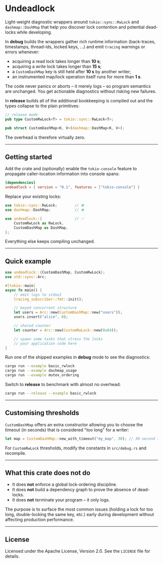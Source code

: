 # Undeadlock

Light-weight diagnostic wrappers around `tokio::sync::RwLock` and `dashmap::DashMap` that help you discover lock contention and potential dead-locks while developing.

In **debug** builds the wrappers gather rich runtime information (back-traces, timestamps, thread-ids, locked keys, …) and emit `tracing` warnings or errors whenever:

* acquiring a read lock takes longer than **10 s**;
* acquiring a write lock takes longer than **15 s**;
* a `CustomDashMap` key is still held after **10 s** by another writer;
* an instrumented map/lock operation itself runs for more than **1 s**.

The code never panics or aborts – it merely logs – so program semantics are unchanged.  You get actionable diagnostics without risking new failures.

In **release** builds all of the additional bookkeeping is compiled out and the types collapse to the plain primitives:

```rust
// release mode
pub type CustomRwLock<T> = tokio::sync::RwLock<T>;

pub struct CustomDashMap<K, V>(dashmap::DashMap<K, V>);
```

The overhead is therefore virtually zero.

---

## Getting started

Add the crate and (optionally) enable the `tokio-console` feature to propagate caller-location information into console spans:

```toml
[dependencies]
undeadlock = { version = "0.1", features = ["tokio-console"] }
```

Replace your existing locks:

```rust
use tokio::sync::RwLock;        // ❌
use dashmap::DashMap;           // ❌

use undeadlock::{               // ✅
    CustomRwLock as RwLock,
    CustomDashMap as DashMap,
};
```

Everything else keeps compiling unchanged.

---

## Quick example

```rust
use undeadlock::{CustomDashMap, CustomRwLock};
use std::sync::Arc;

#[tokio::main]
async fn main() {
    // emit logs to stdout
    tracing_subscriber::fmt::init();

    // keyed concurrent structure
    let users = Arc::new(CustomDashMap::new("users"));
    users.insert("alice", 0);

    // shared counter
    let counter = Arc::new(CustomRwLock::new(0u64));

    // spawn some tasks that stress the locks
    // your application code here
}
```

Run one of the shipped examples in **debug** mode to see the diagnostics:

```bash
cargo run --example basic_rwlock
cargo run --example dashmap_usage
cargo run --example mutex_ordering
```

Switch to **release** to benchmark with almost no overhead:

```bash
cargo run --release --example basic_rwlock
```

---

## Customising thresholds

`CustomDashMap` offers an extra constructor allowing you to choose the timeout (in seconds) that is considered "too long" for a writer:

```rust
let map = CustomDashMap::new_with_timeout("my_map", 30); // 30-second threshold
```

For `CustomRwLock` thresholds, modify the constants in `src/debug.rs` and recompile.

---

## What this crate **does not** do

* It does **not** enforce a global lock-ordering discipline.
* It does **not** build a dependency graph to prove the absence of dead-locks.
* It does **not** terminate your program – it only logs.

The purpose is to surface the most common issues (holding a lock for too long, double-locking the same key, etc.) early during development without affecting production performance.

---

## License

Licensed under the Apache License, Version 2.0.  See the `LICENSE` file for details.
